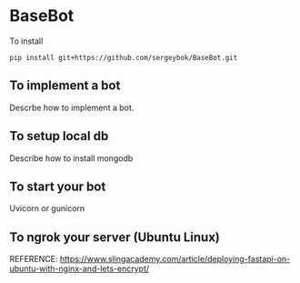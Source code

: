 # BaseBot

To install 

    pip install git+https://github.com/sergeybok/BaseBot.git


## To implement a bot

Descrbe how to implement a bot.

## To setup local db

Describe how to install mongodb 

## To start your bot

Uvicorn or gunicorn 

## To ngrok your server (Ubuntu Linux)

REFERENCE: https://www.slingacademy.com/article/deploying-fastapi-on-ubuntu-with-nginx-and-lets-encrypt/


